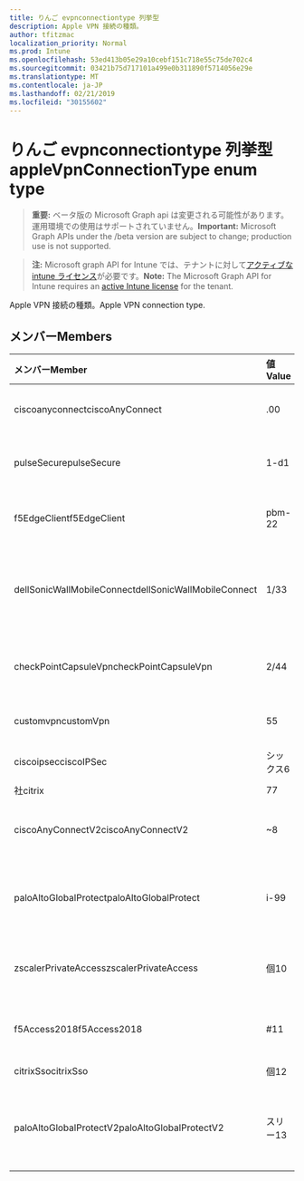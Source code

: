 ```yaml
---
title: りんご evpnconnectiontype 列挙型
description: Apple VPN 接続の種類。
author: tfitzmac
localization_priority: Normal
ms.prod: Intune
ms.openlocfilehash: 53ed413b05e29a10cebf151c718e55c75de702c4
ms.sourcegitcommit: 03421b75d717101a499e0b311890f5714056e29e
ms.translationtype: MT
ms.contentlocale: ja-JP
ms.lasthandoff: 02/21/2019
ms.locfileid: "30155602"
---
```

# <a name="applevpnconnectiontype-enum-type"></a><span data-ttu-id="7bf8e-103">りんご evpnconnectiontype 列挙型</span><span class="sxs-lookup"><span data-stu-id="7bf8e-103">appleVpnConnectionType enum type</span></span>

> <span data-ttu-id="7bf8e-104">**重要:** ベータ版の Microsoft Graph api は変更される可能性があります。運用環境での使用はサポートされていません。</span><span class="sxs-lookup"><span data-stu-id="7bf8e-104">**Important:** Microsoft Graph APIs under the /beta version are subject to change; production use is not supported.</span></span>

> <span data-ttu-id="7bf8e-105">**注:** Microsoft graph API for Intune では、テナントに対して[アクティブな intune ライセンス](https://go.microsoft.com/fwlink/?linkid=839381)が必要です。</span><span class="sxs-lookup"><span data-stu-id="7bf8e-105">**Note:** The Microsoft Graph API for Intune requires an [active Intune license](https://go.microsoft.com/fwlink/?linkid=839381) for the tenant.</span></span>

<span data-ttu-id="7bf8e-106">Apple VPN 接続の種類。</span><span class="sxs-lookup"><span data-stu-id="7bf8e-106">Apple VPN connection type.</span></span>

## <a name="members"></a><span data-ttu-id="7bf8e-107">メンバー</span><span class="sxs-lookup"><span data-stu-id="7bf8e-107">Members</span></span>
|<span data-ttu-id="7bf8e-108">メンバー</span><span class="sxs-lookup"><span data-stu-id="7bf8e-108">Member</span></span>|<span data-ttu-id="7bf8e-109">値</span><span class="sxs-lookup"><span data-stu-id="7bf8e-109">Value</span></span>|<span data-ttu-id="7bf8e-110">説明</span><span class="sxs-lookup"><span data-stu-id="7bf8e-110">Description</span></span>|
|:---|:---|:---|
|<span data-ttu-id="7bf8e-111">ciscoanyconnect</span><span class="sxs-lookup"><span data-stu-id="7bf8e-111">ciscoAnyConnect</span></span>|<span data-ttu-id="7bf8e-112">.0</span><span class="sxs-lookup"><span data-stu-id="7bf8e-112">0</span></span>|<span data-ttu-id="7bf8e-113">Cisco anyconnect。</span><span class="sxs-lookup"><span data-stu-id="7bf8e-113">Cisco AnyConnect.</span></span>|
|<span data-ttu-id="7bf8e-114">pulseSecure</span><span class="sxs-lookup"><span data-stu-id="7bf8e-114">pulseSecure</span></span>|<span data-ttu-id="7bf8e-115">1-d</span><span class="sxs-lookup"><span data-stu-id="7bf8e-115">1</span></span>|<span data-ttu-id="7bf8e-116">パルスがセキュリティで保護されています。</span><span class="sxs-lookup"><span data-stu-id="7bf8e-116">Pulse Secure.</span></span>|
|<span data-ttu-id="7bf8e-117">f5EdgeClient</span><span class="sxs-lookup"><span data-stu-id="7bf8e-117">f5EdgeClient</span></span>|<span data-ttu-id="7bf8e-118">pbm-2</span><span class="sxs-lookup"><span data-stu-id="7bf8e-118">2</span></span>|<span data-ttu-id="7bf8e-119">F5 キーを押したエッジクライアント。</span><span class="sxs-lookup"><span data-stu-id="7bf8e-119">F5 Edge Client.</span></span>|
|<span data-ttu-id="7bf8e-120">dellSonicWallMobileConnect</span><span class="sxs-lookup"><span data-stu-id="7bf8e-120">dellSonicWallMobileConnect</span></span>|<span data-ttu-id="7bf8e-121">1/3</span><span class="sxs-lookup"><span data-stu-id="7bf8e-121">3</span></span>|<span data-ttu-id="7bf8e-122">Dell SonicWALL モバイル接続。</span><span class="sxs-lookup"><span data-stu-id="7bf8e-122">Dell SonicWALL Mobile Connection.</span></span>|
|<span data-ttu-id="7bf8e-123">checkPointCapsuleVpn</span><span class="sxs-lookup"><span data-stu-id="7bf8e-123">checkPointCapsuleVpn</span></span>|<span data-ttu-id="7bf8e-124">2/4</span><span class="sxs-lookup"><span data-stu-id="7bf8e-124">4</span></span>|<span data-ttu-id="7bf8e-125">[カプセル接続] VPN をチェックします。</span><span class="sxs-lookup"><span data-stu-id="7bf8e-125">Check Point Capsule VPN.</span></span>|
|<span data-ttu-id="7bf8e-126">customvpn</span><span class="sxs-lookup"><span data-stu-id="7bf8e-126">customVpn</span></span>|<span data-ttu-id="7bf8e-127">5</span><span class="sxs-lookup"><span data-stu-id="7bf8e-127">5</span></span>|<span data-ttu-id="7bf8e-128">カスタム VPN。</span><span class="sxs-lookup"><span data-stu-id="7bf8e-128">Custom VPN.</span></span>|
|<span data-ttu-id="7bf8e-129">ciscoipsec</span><span class="sxs-lookup"><span data-stu-id="7bf8e-129">ciscoIPSec</span></span>|<span data-ttu-id="7bf8e-130">シックス</span><span class="sxs-lookup"><span data-stu-id="7bf8e-130">6</span></span>|<span data-ttu-id="7bf8e-131">Cisco (IPSec)。</span><span class="sxs-lookup"><span data-stu-id="7bf8e-131">Cisco (IPSec).</span></span>|
|<span data-ttu-id="7bf8e-132">社</span><span class="sxs-lookup"><span data-stu-id="7bf8e-132">citrix</span></span>|<span data-ttu-id="7bf8e-133">7</span><span class="sxs-lookup"><span data-stu-id="7bf8e-133">7</span></span>|<span data-ttu-id="7bf8e-134">社.</span><span class="sxs-lookup"><span data-stu-id="7bf8e-134">Citrix.</span></span>|
|<span data-ttu-id="7bf8e-135">ciscoAnyConnectV2</span><span class="sxs-lookup"><span data-stu-id="7bf8e-135">ciscoAnyConnectV2</span></span>|<span data-ttu-id="7bf8e-136">~</span><span class="sxs-lookup"><span data-stu-id="7bf8e-136">8</span></span>|<span data-ttu-id="7bf8e-137">Cisco anyconnect V2。</span><span class="sxs-lookup"><span data-stu-id="7bf8e-137">Cisco AnyConnect V2.</span></span>|
|<span data-ttu-id="7bf8e-138">paloAltoGlobalProtect</span><span class="sxs-lookup"><span data-stu-id="7bf8e-138">paloAltoGlobalProtect</span></span>|<span data-ttu-id="7bf8e-139">i-9</span><span class="sxs-lookup"><span data-stu-id="7bf8e-139">9</span></span>|<span data-ttu-id="7bf8e-140">Palo Alto Networks globalprotect。</span><span class="sxs-lookup"><span data-stu-id="7bf8e-140">Palo Alto Networks GlobalProtect.</span></span>|
|<span data-ttu-id="7bf8e-141">zscalerPrivateAccess</span><span class="sxs-lookup"><span data-stu-id="7bf8e-141">zscalerPrivateAccess</span></span>|<span data-ttu-id="7bf8e-142">個</span><span class="sxs-lookup"><span data-stu-id="7bf8e-142">10</span></span>|<span data-ttu-id="7bf8e-143">Zscaler プライベートアクセス。</span><span class="sxs-lookup"><span data-stu-id="7bf8e-143">Zscaler Private Access.</span></span>|
|<span data-ttu-id="7bf8e-144">f5Access2018</span><span class="sxs-lookup"><span data-stu-id="7bf8e-144">f5Access2018</span></span>|<span data-ttu-id="7bf8e-145">#</span><span class="sxs-lookup"><span data-stu-id="7bf8e-145">11</span></span>|<span data-ttu-id="7bf8e-146">F5 キーを押してアクセス2018。</span><span class="sxs-lookup"><span data-stu-id="7bf8e-146">F5 Access 2018.</span></span>|
|<span data-ttu-id="7bf8e-147">citrixSso</span><span class="sxs-lookup"><span data-stu-id="7bf8e-147">citrixSso</span></span>|<span data-ttu-id="7bf8e-148">個</span><span class="sxs-lookup"><span data-stu-id="7bf8e-148">12</span></span>|<span data-ttu-id="7bf8e-149">Citrix Sso。</span><span class="sxs-lookup"><span data-stu-id="7bf8e-149">Citrix Sso.</span></span>|
|<span data-ttu-id="7bf8e-150">paloAltoGlobalProtectV2</span><span class="sxs-lookup"><span data-stu-id="7bf8e-150">paloAltoGlobalProtectV2</span></span>|<span data-ttu-id="7bf8e-151">スリー</span><span class="sxs-lookup"><span data-stu-id="7bf8e-151">13</span></span>|<span data-ttu-id="7bf8e-152">Palo Alto Networks globalprotect V2。</span><span class="sxs-lookup"><span data-stu-id="7bf8e-152">Palo Alto Networks GlobalProtect V2.</span></span>|




